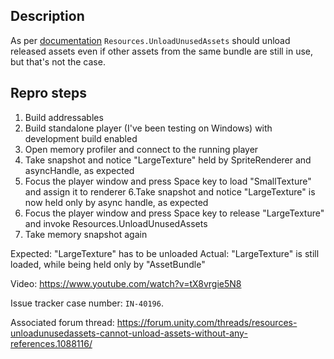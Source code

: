 ## Description

As per [documentation](https://docs.unity3d.com/Packages/com.unity.addressables@1.21/manual/runtime/MemoryManagement.html) `Resources.UnloadUnusedAssets` should unload released assets even if other assets from the same bundle are still in use, but that's not the case.

## Repro steps

1. Build addressables
2. Build standalone player (I've been testing on Windows) with development build enabled
3. Open memory profiler and connect to the running player
4. Take snapshot and notice "LargeTexture" held by SpriteRenderer and asyncHandle, as expected
5. Focus the player window and press Space key to load "SmallTexture" and assign it to renderer
6.Take snapshot and notice "LargeTexture" is now held only by async handle, as expected
7. Focus the player window and press Space key to release "LargeTexture" and invoke Resources.UnloadUnusedAssets
8. Take memory snapshot again

Expected: "LargeTexture" has to be unloaded
Actual: "LargeTexture" is still loaded, while being held only by "AssetBundle"

Video: https://www.youtube.com/watch?v=tX8vrgie5N8

Issue tracker case number: `IN-40196`.

Associated forum thread: https://forum.unity.com/threads/resources-unloadunusedassets-cannot-unload-assets-without-any-references.1088116/
